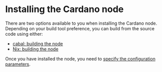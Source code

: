 # Installing the Cardano node #
There are two options available to you when installing the Cardano node. Depending on your build tool preference, you can build from the source code using either: 
- [cabal: building the node](https://github.com/input-output-hk/cardano-node/blob/master/doc/getting-started/install.md/)
- [Nix: building the node](https://github.com/input-output-hk/cardano-node/blob/master/doc/getting-started/building-the-node-using-nix.md/)

Once you have installed the node, you need to [specify the configuration parameters](https://github.com/input-output-hk/cardano-node/blob/master/doc/getting-started/understanding-config-files.md/).

